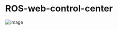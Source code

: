 # ROS-web-control-center
![image](https://user-images.githubusercontent.com/122416796/211700590-da8f3947-bd1e-49bc-a1f4-bf4401af61b9.png)
